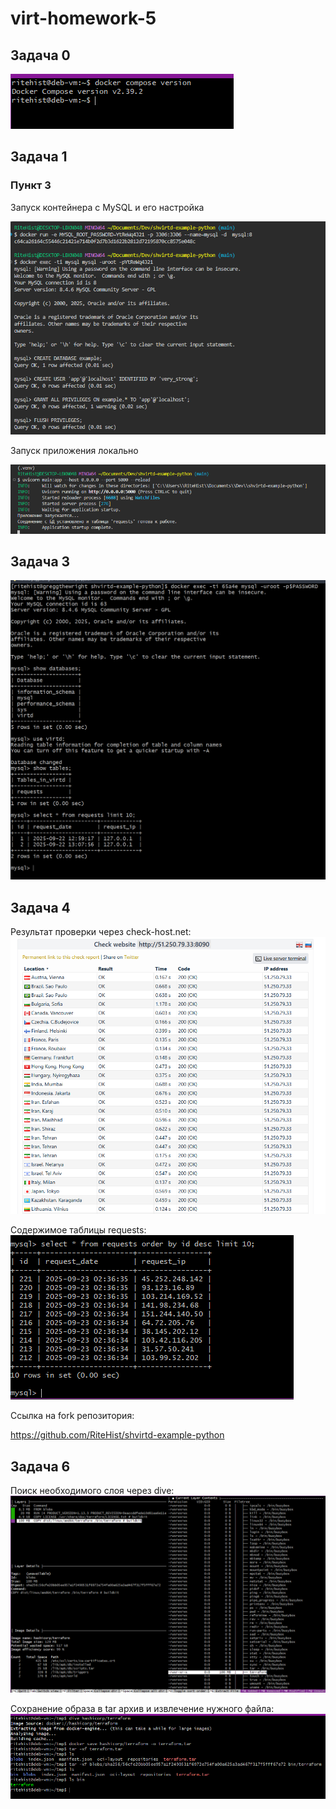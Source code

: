# virt-homework-5

## Задача 0

![alt text](https://github.com/ritehist/virt-homework-5/blob/main/media/0.PNG?raw=true)

## Задача 1

### Пункт 3

Запуск контейнера с MySQL и его настройка

![alt text](https://github.com/ritehist/virt-homework-5/blob/main/media/1.PNG?raw=true)

Запуск приложения локально

![alt text](https://github.com/ritehist/virt-homework-5/blob/main/media/2.PNG?raw=true)

## Задача 3

![alt text](https://github.com/ritehist/virt-homework-5/blob/main/media/3.PNG?raw=true)

## Задача 4

Результат проверки через check-host.net:
![alt text](https://github.com/ritehist/virt-homework-5/blob/main/media/4.PNG?raw=true)

Содержимое таблицы requests:
![alt text](https://github.com/ritehist/virt-homework-5/blob/main/media/5.PNG?raw=true)

Ссылка на fork репозитория:

https://github.com/RiteHist/shvirtd-example-python

## Задача 6

Поиск необходимого слоя через dive:
![alt text](https://github.com/ritehist/virt-homework-5/blob/main/media/6.PNG?raw=true)

Сохранение образа в tar архив и извлечение нужного файла:
![alt text](https://github.com/ritehist/virt-homework-5/blob/main/media/7.PNG?raw=true)